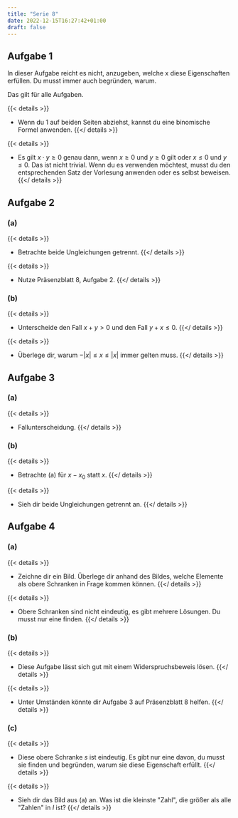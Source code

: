 ```yaml
---
title: "Serie 8"
date: 2022-12-15T16:27:42+01:00
draft: false
---
```


## Aufgabe 1

In dieser Aufgabe reicht es nicht, anzugeben, welche x diese Eigenschaften erfüllen. Du musst immer auch begründen, warum.

Das gilt für alle Aufgaben.

{{< details >}}
- Wenn du 1 auf beiden Seiten abziehst, kannst du eine binomische Formel anwenden.
{{</ details >}}

{{< details >}}
- Es gilt $x \cdot y \geq 0$ genau dann, wenn $x \geq 0$ und $y \geq 0$ gilt oder $x \leq 0$ und $y \leq 0$. Das ist nicht trivial. Wenn du es verwenden möchtest, musst du den entsprechenden Satz der Vorlesung anwenden oder es selbst beweisen.
{{</ details >}}

## Aufgabe 2

### (a)

{{< details >}}
- Betrachte beide Ungleichungen getrennt.
{{</ details >}}

{{< details >}}
- Nutze Präsenzblatt 8, Aufgabe 2.
{{</ details >}}

### (b)

{{< details >}}
- Unterscheide den Fall $x+y > 0$ und den Fall $y+x \leq 0$.
{{</ details >}}

{{< details >}}
- Überlege dir, warum $-|x| \leq x \leq |x|$ immer gelten muss.
{{</ details >}}

## Aufgabe 3

### (a)

{{< details >}}
- Fallunterscheidung.
{{</ details >}}

### (b)

{{< details >}}
- Betrachte (a) für $x-x_0$ statt $x$.
{{</ details >}}

{{< details >}}
- Sieh dir beide Ungleichungen getrennt an.
{{</ details >}}

## Aufgabe 4

### (a)

{{< details >}}
- Zeichne dir ein Bild. Überlege dir anhand des Bildes, welche Elemente als obere Schranken in Frage kommen können.
{{</ details >}}

{{< details >}}
- Obere Schranken sind nicht eindeutig, es gibt mehrere Lösungen. Du musst nur eine finden.
{{</ details >}}

### (b)

{{< details >}}
- Diese Aufgabe lässt sich gut mit einem Widerspruchsbeweis lösen.
{{</ details >}}

{{< details >}}
- Unter Umständen könnte dir Aufgabe 3 auf Präsenzblatt 8 helfen.
{{</ details >}}

### (c)

{{< details >}}
- Diese obere Schranke $s$ ist eindeutig. Es gibt nur eine davon, du musst sie finden und begründen, warum sie diese Eigenschaft erfüllt.
{{</ details >}}

{{< details >}}
- Sieh dir das Bild aus (a) an. Was ist die kleinste "Zahl", die größer als alle "Zahlen" in $I$ ist?
{{</ details >}}
